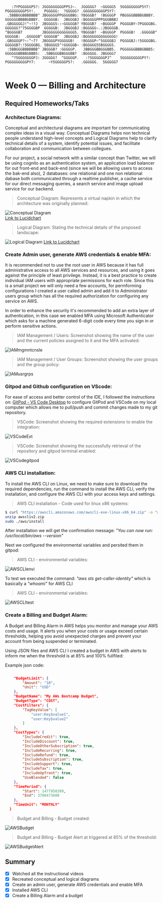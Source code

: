 ```
                                                                                                                                  
   :7YPGGGGGP5?: JGGGGGGGGGPP5J~.  JGGGGG7  ~GGGGG5  5GGGGGGGGP5Y7:    PGGGGGGGGP5Y!.    PGGGGG:  ?GGGGG? .GGGGGGGGGGP5Y7:     
 .5BBBGGBBBBBBB^ JBGGGGGPPGGGGBBG: YBGGGB?  !BGGGGP  PBGGGGBBBBGBBBY.  GGGGGGBBBBGBBBY.  GGGGGB:  JBGGGBJ :BGGGGGPPPGGGBBBJ    
.GBGGGGGJ!^~!?J  JBGGGG5::~GGGGGB? YBGGGB?  ~BGGGGP  PGGGGBY~7PGGGGBG. GGGGGG?^75GGGGBP  GGGGGB:  JBGGGBJ :BGGGGG~.:JBGGGGB.   
^BGGGGB7         JBGGGGGGGGGGGGG5. YBGGGB?  ~BGGGGP  PGGGGB!  .GGGGGB^ GGGGGB:  .GGGGGB^ GGGGGB^  JBGGGBJ :BGGGGGGGGGGGGGG!    
.GBGGGGP?~:^~7?  JBGGGGPYGGGGGB!   !BGGGGP~^5GGGGBJ  PGGGGBJ:!5GGGGBG. GGGGGB7:!5GGGGBG. 5BGGGG5^!GGGGGB~ :BGGGGG55BGGGG5.     
 :5BBGGGBBBBBBB^ JBGGGB? :GGGGGP.   JBBGGGBBGGGBB5.  PGGGGGGBBBGBBB5:  GGGGGGBBBBGBBB5:  .5BBGGGBBGGGBB?  :BGGGGG. JBGGGG7     
   ^?5GGGGGGGPJ: JGGGGG?  ^GGGGGP.   :?5GGGGGGPJ^    5GGGGGGGGGPY?:    PGGGGGGGGGPY7:      ~Y5GGGGGP5?:   .GGGGGG.  5GGGGG7       
                                                                                                                                  
```  
# Week 0 — Billing and Architecture
## Required Homeworks/Taks

### Architecture Diagrams:

Conceptual and architectural diagrams are important for communicating complex ideas in a visual way. Conceptual Diagrams helps non technical people understand high-level concepts and Logical Diagrams help to clarify technical details of a system, identify potential issues, and facilitate collaboration and communication between collegues.

For our project, a social network with a similar concept than Twitter, we will be using cognito as an authentication system, an application load balancer for out front-end and back-end (since we will be allowing users to access the bak-end also), 2 databases: one relational and one non relational dabase both communicated through a realtime publisher, a cache service for our direct messaging queries, a search service and  image upload service for our backend.

> Conceptual Diagram: Represents a virtual napkin in which the architecture was originally planned:

![Conceptual Diagram](../_docs/assets/conceptual_diagram_lq.png)<br>
[Link to Lucidchart](https://lucid.app/lucidchart/8ab7b0e9-dc68-44a1-8411-61ff335cefcd/edit?viewport_loc=1197%2C326%2C2501%2C1180%2C0_0&invitationId=inv_d5f80eb6-d1d6-4b37-99b0-d9b0189f442c)

> Logical Diagram: Stating the technical details of the proposed landscape:

![Logical Diagram](../_docs/assets/logical_diagram_lq.png)
[Link to Lucidchart](https://lucid.app/lucidchart/9d023106-8c25-44b9-aea3-fe76d93b4a6b/edit?viewport_loc=-110%2C139%2C1844%2C870%2C0_0&invitationId=inv_6eeedffd-ff47-4074-bbcb-03c631896d20) 

### Create Admin user, generate AWS credentials & enable MFA:

It is recommended not to use the root user in AWS because it has full administrative access to all AWS services and resources, and using it goes against the principle of least privilege. Instead, it is a best practice to create individual IAM users with appropriate permissions for each role. Since this is a small project we will only need a few accounts, for permforming configurations I created a user called admin and add it to Administrator users group which has all the required authorization for configuring any service on AWS.

In order to enhance the security it's recommended to add an extra layer of authentication, in this case we enabled MFA using Microsoft Authenticator which asks for a machine generated 6-digit code every time you sign in or perform sensitive actions. 

> IAM Management / Users: Screenshot showing the name of the user and the current policies assigned to it and the MFA activated:

![IAMmgmntcnsle](../_docs/assets/img/week0/IAMManagementConsole.png)

> IAM Management / User Groups: Screenshot showing the user groups and the group policy:
 
![IAMusrgrps](../_docs/assets/img/week0/IAMUserGroups.png)

### Gitpod and Github configuration on VScode:

For ease of access and better control of the IDE, I followed the instructions on: [GitPod - VS Code Desktop](https://www.gitpod.io/docs/references/ides-and-editors/vscode) to configure GitPod and VSCode on my local computer which allows me to pull/push and commit changes made to my git repository.

> VSCode: Screenshot showing the required extensions to enable the integration:

![VSCodeExt](../_docs/assets/img/week0/VSCodeextensions.png)


> VSCode: Screenshot showing the successfully retrieval of the repository and gitpod terminal enabled:

![VSCodegitpod](../_docs/assets/img/week0/VSCodegitpod.png)


### AWS CLI installation:

To install the AWS CLI on Linux, we need to make sure to download the required dependencies, run the command to install the AWS CLI, verify the installation, and configure the AWS CLI with your access keys and settings.

> AWS CLI installation - Code used for linux x86 systems:

```bash
$ curl "https://awscli.amazonaws.com/awscli-exe-linux-x86_64.zip" -o "awscliv2.zip"
unzip awscliv2.zip
sudo ./aws/install
```

After installation we will get the confirmation message: *"You can now run: /usr/local/bin/aws --version"*

Next we configured the environmental variables and persited them in gitpod:

> AWS CLI - environmental variables:

![AWSCLIenvi](../_docs/assets/img/week0/AWSCLIenvi.png)

To test we executed the command: *"aws sts get-caller-identity"* which is basically a *"whoami"* for AWS CLI

> AWS CLI - environmental variables:

![AWSCLItest](../_docs/assets/img/week0/AWSCLItest.png)

### Create a Billing and Budget Alarm:

A Budget and Billing Alarm in AWS helps you monitor and manage your AWS costs and usage. It alerts you when your costs or usage exceed certain thresholds, helping you avoid unexpected charges and prevent your account from being suspended or terminated.

Using JSON files and AWS CLI I created a budget in AWS with alerts to inform me when the threshold is at 85% and 100% fullfiled:

Example json code:
```JSON

    "BudgetLimit": {
        "Amount": "10",
        "Unit": "USD"
    },
    "BudgetName": "My AWs Bootcamp Budget",
    "BudgetType": "COST",
    "CostFilters": {
        "TagKeyValue": [
            "user:Key$value1",
            "user:Key$value2"
        ]
    },
    "CostTypes": {
        "IncludeCredit": true,
        "IncludeDiscount": true,
        "IncludeOtherSubscription": true,
        "IncludeRecurring": true,
        "IncludeRefund": true,
        "IncludeSubscription": true,
        "IncludeSupport": true,
        "IncludeTax": true,
        "IncludeUpfront": true,
        "UseBlended": false
    },
    "TimePeriod": {
        "Start": 1477958399,
        "End": 3706473600
    },
    "TimeUnit": "MONTHLY"
  }
```

> Budget and Billing - Budget created:

![AWSBudget](../_docs/assets/img/week0/Budget.png)

> Budget and Billing - Budget Alert at triggered at 85% of the threshold:

![AWSBudgetAlert](../_docs/assets/img/week0/BudgetAlert.png)

## Summary
- [x] Watched all the instructional videos
- [x] Recreated conceptual and logical diagrams
- [x] Create an admin user, generate AWS credentials and enable MFA
- [x] Installed AWS CLI	
- [x] Create a Billing Alarm and a budget
